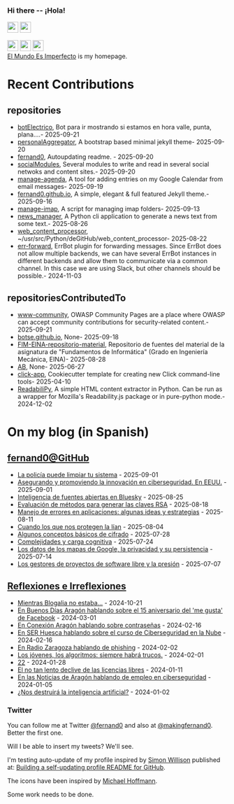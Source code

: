 ### Hi there -- ¡Hola!

<a href="mailto:ftricas@unizar.es" title="e-mail"><i class="svg-icon email"></i></a> 
<a href="https://www.linkedin.com/in/fernand0" title="My LinkedIn//Mi LinkedIn"><img src="https://img.shields.io/badge/linkedin-%230077B5.svg?&style=for-the-badge&logo=linkedin&logoColor=white" height=25></a> 
<a href="https://www.twitter.com/fernand0" title="My Twitter//Mi Twitter"><img src="https://img.shields.io/badge/twitter-%231DA1F2.svg?&style=for-the-badge&logo=twitter&logoColor=white" height=25></i></a> 
<link href="https://mastodon.social/@fernand0" rel="me" title="My Mastodon//Mi Mastodon"><img src="https://img.shields.io/static/v1?label=Mastodon&message=Social&color=blue" height=25></i></a> 
<a href="https://flickr.com/fernand0"><img src="https://img.shields.io/static/v1?label=Flickr&message=Images&color=blue" height=25></a>
<a href="https://dev.to/fernand0"><img src="https://img.shields.io/badge/DEV.TO-%230A0A0A.svg?&style=for-the-badge&logo=dev-dot-to&logoColor=white" height=25></a>
<div>
<a href="https://elmundoesimperfecto.com/" rel="me">El Mundo Es Imperfecto</a> is my homepage.
</div>

# Recent Contributions
<!-- recent_releases starts -->


## repositories
* [botElectrico](https://github.com/fernand0/botElectrico),  Bot para ir mostrando si estamos en hora valle, punta, plana....- 2025-09-21
* [personalAggregator](https://github.com/fernand0/personalAggregator),  A bootstrap based minimal jekyll theme- 2025-09-20
* [fernand0](https://github.com/fernand0/fernand0),  Autoupdating readme. - 2025-09-20
* [socialModules](https://github.com/fernand0/socialModules),  Several modules to write and read in several social netwoks and content sites.- 2025-09-20
* [manage-agenda](https://github.com/fernand0/manage-agenda),  A tool for adding entries on my Google Calendar from email messages- 2025-09-19
* [fernand0.github.io](https://github.com/fernand0/fernand0.github.io),  A simple, elegant & full featured Jekyll theme.- 2025-09-16
* [manage-imap](https://github.com/fernand0/manage-imap),  A script for managing imap folders- 2025-09-13
* [news_manager](https://github.com/fernand0/news_manager),  A Python cli application to generate a news text from some text.- 2025-08-26
* [web_content_processor](https://github.com/fernand0/web_content_processor),  ~/usr/src/Python/deGitHub/web_content_processor- 2025-08-22
* [err-forward](https://github.com/fernand0/err-forward),  ErrBot plugin for forwarding messages. Since ErrBot does not allow multiple backends, we can have several ErrBot instances in different backends and allow them to communicate via a common channel. In this case we are using Slack, but other channels should be possible.- 2024-11-03

## repositoriesContributedTo
* [www-community](https://github.com/OWASP/www-community),  OWASP Community Pages are a place where OWASP can accept community contributions for security-related content.- 2025-09-21
* [botse.github.io](https://github.com/botse/botse.github.io),  None- 2025-09-18
* [FIM-EINA-repositorio-material](https://github.com/ricardojrdez/FIM-EINA-repositorio-material),  Repositorio de fuentes del material de la asignatura de "Fundamentos de Informática" (Grado en Ingeniería Mecánica, EINA)- 2025-08-28
* [AB](https://github.com/simber72/AB),  None- 2025-06-27
* [click-app](https://github.com/simonw/click-app),  Cookiecutter template for creating new Click command-line tools- 2025-04-10
* [ReadabiliPy](https://github.com/alan-turing-institute/ReadabiliPy),  A simple HTML content extractor in Python. Can be run as a wrapper for Mozilla's Readability.js package or in pure-python mode.- 2024-12-02
<!-- recent_releases ends -->

# On my blog (in Spanish)

<!-- blog starts -->


## [fernand0@GitHub](https://fernand0.github.io/)
* [La policía puede limpiar tu sistema](http://fernand0.github.io//fbi-reparando-errores/) - 2025-09-01
* [Asegurando y promoviendo la innovación en ciberseguridad. En EEUU.](http://fernand0.github.io//orden-fortalezimiento-ciberseguridad/) - 2025-09-01
* [Inteligencia de fuentes abiertas en Bluesky](http://fernand0.github.io//osint-inteligencia-bluesky/) - 2025-08-25
* [Evaluación de métodos para generar las claves RSA](http://fernand0.github.io//claves-RSA/) - 2025-08-18
* [Manejo de errores en aplicaciones: algunas ideas y estrategias](http://fernand0.github.io//manejo-errores-python/) - 2025-08-11
* [Cuando los que nos protegen la lían](http://fernand0.github.io//protegerse-ataques/) - 2025-08-04
* [Algunos conceptos básicos de cifrado](http://fernand0.github.io//cifrado-ideas-principales/) - 2025-07-28
* [Complejidades y carga cognitiva](http://fernand0.github.io//carga-cognitiva/) - 2025-07-24
* [Los datos de los mapas de Google, la privacidad y su persistencia](http://fernand0.github.io//errores-fallos-localizacion-google/) - 2025-07-14
* [Los gestores de proyectos de software libre y la presión](http://fernand0.github.io//software-libre-y-presiones/) - 2025-07-07

## [Reflexiones e Irreflexiones](http://fernand0.blogalia.com/)
* [Mientras Blogalia no estaba...](http://fernand0.blogalia.com//historias/78899) - 2024-10-21
* [En Buenos D&#237;as Arag&#243;n hablando sobre el 15 aniversario del 'me gusta' de Facebook](http://fernand0.blogalia.com//historias/78830) - 2024-03-01
* [En Conexi&#243;n Arag&#243;n hablando sobre contrase&#241;as](http://fernand0.blogalia.com//historias/78823) - 2024-02-16
* [En SER Huesca hablando sobre el curso de Ciberseguridad en la Nube](http://fernand0.blogalia.com//historias/78822) - 2024-02-16
* [En Radio Zaragoza hablando de phishing](http://fernand0.blogalia.com//historias/78816) - 2024-02-02
* [Los j&#243;venes, los algoritmos: siempre habr&#225; trucos.](http://fernand0.blogalia.com//historias/78815) - 2024-02-01
* [22](http://fernand0.blogalia.com//historias/78812) - 2024-01-28
* [El no tan lento declive de las licencias libres](http://fernand0.blogalia.com//historias/78804) - 2024-01-11
* [En las Noticias de Arag&#243;n hablando de empleo en ciberseguridad](http://fernand0.blogalia.com//historias/78801) - 2024-01-05
* [&#191;Nos destruir&#225; la inteligencia artificial?](http://fernand0.blogalia.com//historias/78800) - 2024-01-02
<!-- blog ends -->

### Twitter 

You can follow me at Twitter [@fernand0](https://twitter.com/fernand0) and also at [@makingfernand0](https://twitter.com/fernand0). Better the first one.

Will I be able to insert my tweets? We'll see.

I'm testing auto-update of my profile inspired by [Simon Willison](https://simonwillison.net/) published at: [Building a self-updating profile README for GitHub](https://simonwillison.net/2020/Jul/10/self-updating-profile-readme/).

The icons have been inspired by [Michael Hoffmann](https://www.mokkapps.de/).

Some work needs to be done.

<!--
**fernand0/fernand0** is a ✨ _special_ ✨ repository because its `README.md` (this file) appears on your GitHub profile.

Here are some ideas to get you started:

- 🔭 I’m currently working on ...
- 🌱 I’m currently learning ...
- 👯 I’m looking to collaborate on ...
- 🤔 I’m looking for help with ...
- 💬 Ask me about ...
- 📫 How to reach me: ...
- 😄 Pronouns: ...
- ⚡ Fun fact: ...
-->
